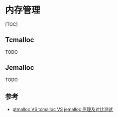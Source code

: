 # 内存管理

[TOC]



## Tcmalloc

TODO



## Jemalloc

TODO



## 参考

- [ptmalloc VS tcmalloc VS jemalloc 原理及对比测试](https://blog.csdn.net/u010601662/article/details/117134176)

